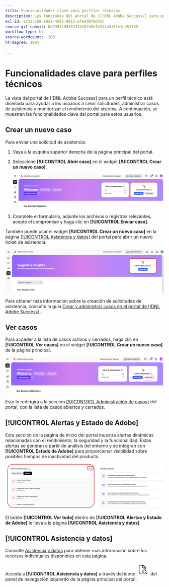 ```yaml
---
title: Funcionalidades clave para perfiles técnicos
description: Las funciones del portal de /[!DNL Adobe Success/] para perfiles técnicos permiten a los usuarios crear y administrar casos de asistencia, monitorizar el rendimiento del sistema y realizar un seguimiento de las alertas relacionadas con la seguridad y la funcionalidad.
exl-id: e233ccb8-8d51-4d42-9812-efedd070d45c
source-git-commit: 0d7392f983323fb18fb9e7e21fa3111e1ee51795
workflow-type: ht
source-wordcount: '283'
ht-degree: 100%

---
```


# Funcionalidades clave para perfiles técnicos

La vista del portal de [!DNL Adobe Success] para un perfil técnico está diseñada para ayudar a los usuarios a crear solicitudes, administrar casos de asistencia y monitorizar el rendimiento del sistema. A continuación, se muestran las funcionalidades clave del portal para estos usuarios.

## Crear un nuevo caso

Para enviar una solicitud de asistencia:

1. Vaya a la esquina superior derecha de la página principal del portal.
1. Seleccione **[!UICONTROL Abrir caso]** en el widget **[!UICONTROL Crear un nuevo caso]**.

   ![create-a-new-case](/help/adobe-success-portal/assets/technical-persona-create-case.png)

1. Complete el formulario, adjunte los archivos o registros relevantes, acepte el compromiso y haga clic en **[!UICONTROL Enviar caso]**.

También puede usar el widget **[!UICONTROL Crear un nuevo caso]** en la página [[!UICONTROL Asistencia y datos]](/help/adobe-success-portal/technical-persona/support-and-insights/support-and-insights-overview.md) del portal para abrir un nuevo ticket de asistencia.

![create-case-from-support-and-insights-tab](/help/adobe-success-portal/assets/create-case-from-support-and-insights.png)

Para obtener más información sobre la creación de solicitudes de asistencia, consulte la guía [Crear y administrar casos en el portal de  [!DNL Adobe Success] ](/help/adobe-success-portal/technical-persona/support-and-insights/create-and-manage-cases-in-the-adobe-success-portal.md).

## Ver casos

Para acceder a la lista de casos activos y cerrados, haga clic en **[!UICONTROL Ver casos]** en el widget **[!UICONTROL Crear un nuevo caso]** de la página principal.

![view-and-manage-existing-cases](/help/adobe-success-portal/assets/technical-persona-view-cases.png)

Esto lo redirigirá a la sección [[!UICONTROL Administración de casos]](/help/adobe-success-portal/technical-persona/support-and-insights/support-and-insights-overview.md#case-management) del portal, con la lista de casos abiertos y cerrados.

## [!UICONTROL Alertas y Estado de Adobe]

Esta sección de la página de inicio del portal muestra alertas dinámicas relacionadas con el rendimiento, la seguridad y la funcionalidad. Estas alertas se generan a partir de análisis del entorno y se integran con **[!UICONTROL Estado de Adobe]** para proporcionar visibilidad sobre posibles tiempos de inactividad del producto.

![alerts-and-adobe-status](/help/adobe-success-portal/assets/alerts-and-adobe-status.png)

El botón **[!UICONTROL Ver todo]** dentro de **[!UICONTROL Alertas y Estado de Adobe]** le lleva a la página **[!UICONTROL Asistencia y datos]**.

## [!UICONTROL Asistencia y datos]

Consulte [Asistencia y datos](/help/adobe-success-portal/technical-persona/support-and-insights/support-and-insights-overview.md) para obtener más información sobre los recursos individuales disponibles en esta página.

Acceda a **[!UICONTROL Asistencia y datos]** a través del icono ![support-and-insights-icon](/help/adobe-success-portal/assets/support-and-insight-icon.png) del panel de navegación izquierdo de la página principal del portal.
